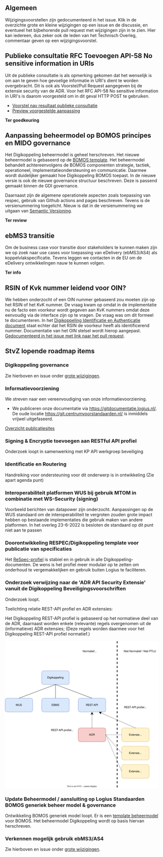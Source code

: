 ## Algemeen

Wijzigingsvoorstellen zijn gedocumenteerd in het issue. Klik in de overzichte grote en kleine wijzigingen op een issue en de discussie, en eventueel het bijbehorende pull request met wijzigingen zijn in te zien. Hier kan iedereen, dus zeker ook de leden van het Technisch Overleg, commentaar geven op een wijzigingsvoorstel.

## Publieke consultatie RFC Toevoegen API-58 No sensitive information in URIs

Uit de publieke consultatie is als opmerking gekomen dat het wenselijk is om aan te geven hoe gevoelige informatie in URI's dient te worden overgebracht.
Dit is ook als Voorstel/Pull Request aangegeven bij de extensie security van de ADR. Voor het RFC API-58 No sensitive information in URI's is daarom voorgesteld om in dit geval HTTP POST te gebruiken.<BR>
 - [Voorstel nav resultaat publieke consultatie ](https://github.com/Logius-standaarden/Digikoppeling-Koppelvlakstandaard-REST-API/pull/20/files#diff-f9866e428c8e44bb537ed5fdddcbc14d754a99c615463c6d7c7f5dd1a7e2ee22) <BR> 
 - [Preview voorgestelde aanpassing](https://logius-standaarden.github.io/Publicatie-Preview/Digikoppeling-Koppelvlakstandaard-REST-API/API-58-BP/#afspraken-api-design-rules-extensies)
 
 __Ter goedkeuring__

## Aanpassing beheermodel op BOMOS principes en MIDO governance

Het Digikoppeling beheermodel is geheel herschreven. Het nieuwe beheermodel is gebaseerd op de [BOMOS template](https://github.com/Logius-standaarden/BOMOS-voorbeeld-beheermodel). Het beheermodel behandelt achtereenvolgens de BOMOS componenten strategie, tactiek, operationeel, implementatieondersteuning en communicatie. Daarmee wordt duidelijker gemaakt hoe Digikoppeling BOMOS toepast. In de nieuwe versie is ook de nieuwe governance structuur beschreven. Deze is passend gemaakt binnen de GDI governance.

Daarnaast zijn de algemene operationele aspecten zoals toepassing van respec, gebruik van Github actions and pages beschreven. Tevens is de versienummering toegelicht. Nieuw is dat in de versienummering we uitgaan van [Semantic Versioning](https://semver.org/).

__Ter review__

## ebMS3 transitie

Om de business case voor transitie door stakeholders te kunnen maken zijn we op zoek naar use cases voor toepassing van eDelivery (ebMS3/AS4) als koppelvlakspecificatie. Tevens leggen we contacten in de EU om de eDelivery ontwikkelingen nauw te kunnen volgen.

__Ter info__

## RSIN of Kvk nummer leidend voor OIN?

We hebben onderzocht of een OIN nummer gebaseerd zou moeten zijn op het RSIN of het KvK nummer. De vraag kwam op omdat in de implementatie nu de facto een voorkeur wordt gegeven aan KvK nummers omdat deze eenvoudig via de interface zijn op te vragen. De vraag was om dit formeel te documenteren. In het [Digikoppeling Identificatie en Authenticatie document](https://github.com/Logius-standaarden/Digikoppeling-Identificatie-en-Authenticatie) staat echter dat het RSIN de voorkeur heeft als identificerend nummer. Documentatie van het OIN stelsel wordt hierop aangepast. [Gedocumenteerd in het issue met link naar het pull request](https://github.com/Logius-standaarden/OIN-Stelsel/issues/5).

## StvZ lopende roadmap items

### Digikoppeling governance

Zie hierboven en issue onder [grote wijzigingen](#Grote-wijzigingen).

### Informatievoorziening

We streven naar een vereenvoudiging van onze informatievoorziening.
* We publiceren onze documentatie via https://gitdocumentatie.logius.nl/.
  De oude locatie https://git.centrumvoorstandaarden.nl/ is inmiddels vrijwel uitgefaseerd.

[Overzicht publicatiesites](media/Publicatie.png)

### Signing & Encryptie toevoegen aan RESTful API profiel

Onderzoek loopt in samenwerking met KP API werkgroep beveiliging

### Identificatie en Routering

Handreiking voor ondersteuning voor dit onderwerp is in ontwikkeling
(Zie apart agenda punt)

### Interoperabiliteit platformen WUS bij gebruik MTOM in combinatie met WS-Security (signing)

Voorbeeld berichten van datapower zijn onderzocht. Aanpassingen op de WUS standaard om de interoperabiliteit te vergroten zouden grote impact hebben op bestaande implementaties die gebruik maken van andere platformen. In het overleg 23-6-2022 is besloten de standaard op dit punt niet aan te passen

### Doorontwikkeling RESPEC/Digikoppeling template voor publicatie van specificaties

Het [ReSpec-profiel](https://github.com/Logius-standaarden/respec) is stabiel en in gebruik in alle Digikoppeling-documenten. De wens is het profiel meer modulair op te zetten om onderhoud te vergemakkelijken en gebruik buiten Logius te faciliteren.

### Onderzoek verwijzing naar de 'ADR API Security Extensie' vanuit de Digikoppeling Beveiligingsvoorschriften		 	 	 	 

Onderzoek loopt.

Toelichting relatie REST-API profiel en ADR extensies:

Het Digikoppeling REST-API profiel is gebaseerd op het normatieve deel van de ADR, daarnaast worden enkele (relevante) regels overgenomen uit de (informatieve) ADR extensies;
(Deze regels worden daarmee voor het Digikoppeling REST-API profiel normatief.)

![DK](media/Digikoppeling%20gebaseerd%20op%20ADR.drawio.svg)

### Update Beheermodel / aansluiting op Logius Standaarden BOMOS generiek beheer model & governance	 	 	 	 	 

Ontwikkeling BOMOS generiek model loopt. Er is een [template beheermodel](https://github.com/Logius-standaarden/BOMOS-voorbeeld-beheermodel) voor BOMOS. Het beheermodel Digikoppeling wordt op basis hiervan herschreven.

### Verkennen mogelijk gebruik ebMS3/AS4

Zie hierboven en issue onder [grote wijzigingen](#Grote-wijzigingen).
